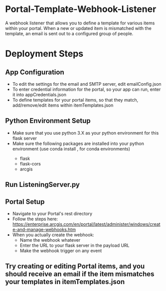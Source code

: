 # Portal-Template-Webhook-Listener
A webhook listener that allows you to define a template for various items within your portal. When a new or updated item is mismatched with the template, an email is sent out to a configured group of people.

# Deployment Steps
## App Configuration
* To edit the settings for the email and SMTP server, edit emailConfig.json
* To enter credential information for the portal, so your app can run, enter it into appCredentials.json
* To define templates for your portal items, so that they match, add/remove/edit items within itemTemplates.json

## Python Environment Setup
* Make sure that you use python 3.X as your python environment for this flask server
* Make sure the following packages are installed into your python environment (use conda install <package-name>, for conda environments)
  * flask
  * flask-cors
  * arcgis
  
## Run ListeningServer.py

## Portal Setup
* Navigate to your Portal's rest directory
* Follow the steps here: https://enterprise.arcgis.com/en/portal/latest/administer/windows/create-and-manage-webhooks.htm
* When you actually create the webhook:
  * Name the webhook whatever
  * Enter the URL to your flask server in the payload URL
  * Make the webhook trigger on any event

## Try creating or editing Portal items, and you should receive an email if the item mismatches your templates in itemTemplates.json
